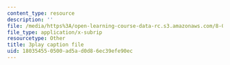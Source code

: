 ```yaml
---
content_type: resource
description: ''
file: /media/https%3A/open-learning-course-data-rc.s3.amazonaws.com/8-03sc-physics-iii-vibrations-and-waves-fall-2016/180354550500ad5ad0d86ec39efe90ec_1JeBWHzrRD4.srt
file_type: application/x-subrip
resourcetype: Other
title: 3play caption file
uid: 18035455-0500-ad5a-d0d8-6ec39efe90ec
---
```

